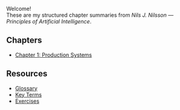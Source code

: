 Welcome!  
These are my structured chapter summaries from *Nils J. Nilsson — Principles of Artificial Intelligence*.

## Chapters
- [Chapter 1: Production Systems](chapters/chapter1-production-systems.md)


## Resources
- [Glossary](summaries/glossary.md)
- [Key Terms](summaries/key-terms.md)
- [Exercises](summaries/exercises.md)